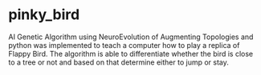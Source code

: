 # pinky_bird
AI Genetic Algorithm using NeuroEvolution of Augmenting Topologies and python was implemented to teach a computer how to play a replica of Flappy Bird. The algorithm is able to differentiate whether the bird is close to a tree or not and based on that determine either to jump or stay. 
